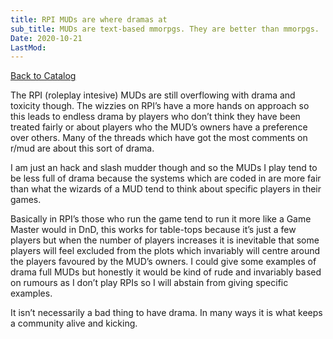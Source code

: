 ```yaml
---
title: RPI MUDs are where dramas at
sub_title: MUDs are text-based mmorpgs. They are better than mmorpgs.
Date: 2020-10-21
LastMod: 
---
```


[Back to Catalog](https://otaking.xyz/index.html)

The RPI (roleplay intesive) MUDs are still overflowing with drama and toxicity though. The wizzies on RPI’s have a more hands on approach so this leads to endless drama by players who don’t think they have been treated fairly or about players who the MUD’s owners have a preference over others. Many of the threads which have got the most comments on r/mud are about this sort of drama.

I am just an hack and slash mudder though and so the MUDs I play tend to be less full of drama because the systems which are coded in are more fair than what the wizards of a MUD tend to think about specific players in their games.

Basically in RPI’s those who run the game tend to run it more like a Game Master would in DnD, this works for table-tops because it’s just a few players but when the number of players increases it is inevitable that some players will feel excluded from the plots which invariably will centre around the players favoured by the MUD’s owners. I could give some examples of drama full MUDs but honestly it would be kind of rude and invariably based on rumours as I don’t play RPIs so I will abstain from giving specific examples.

It isn’t necessarily a bad thing to have drama. In many ways it is what keeps a community alive and kicking.
